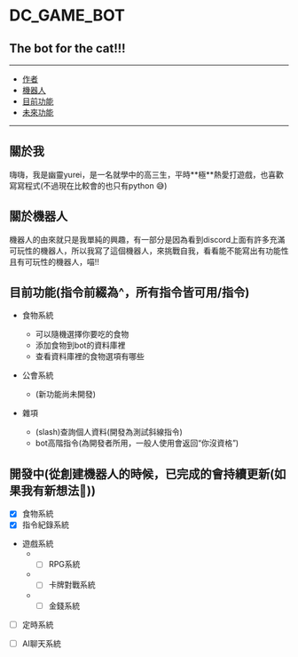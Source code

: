 # DC_GAME_BOT
## The bot for the cat!!!
*****
* [作者](#author)
* [機器人](#bot)
* [目前功能](#command)
* [未來功能](#for_updata)
*****
<h2 id="author">關於我</h2>
嗨嗨，我是幽靈yurei，是一名就學中的高三生，平時**極**熱愛打遊戲，也喜歡寫寫程式(不過現在比較會的也只有python 😅)

<h2 id="bot">關於機器人</h2>
機器人的由來就只是我單純的興趣，有一部分是因為看到discord上面有許多充滿可玩性的機器人，所以我寫了這個機器人，來挑戰自我，看看能不能寫出有功能性且有可玩性的機器人，喵!!

<h2 id="command">目前功能(指令前綴為^，所有指令皆可用/指令)</h2>

* 食物系統
  * 可以隨機選擇你要吃的食物
  * 添加食物到bot的資料庫裡
  * 查看資料庫裡的食物選項有哪些

* 公會系統
  * (新功能尚未開發)

* 雜項
  * (slash)查詢個人資料(開發為測試斜線指令)
  * bot高階指令(為開發者所用，一般人使用會返回“你沒資格”)

<h2 id="for_updata">開發中(從創建機器人的時候，已完成的會持續更新(如果我有新想法🤧))</h2>

- [x] 食物系統
- [x] 指令紀錄系統
* 遊戲系統
  * - [ ] RPG系統
  * - [ ] 卡牌對戰系統
  * - [ ] 金錢系統
- [ ] 定時系統
- [ ] AI聊天系統

